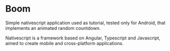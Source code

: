 # Boom
Simple nativescript application used as tutorial, tested only for Android, that implements an animated random countdown.

Nativescript is a framework based on Angular, Typescript and Javascript, aimed to create mobile and cross-platform applications.
